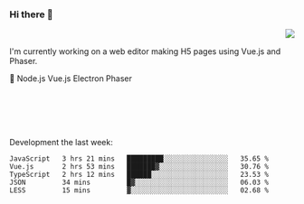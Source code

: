 ### Hi there 👋

<img align="right" src="https://github-readme-stats.vercel.app/api?username=jasonpanggo"/>

<br>
<p align="left">
I'm currently working on a web editor making H5 pages using Vue.js and Phaser.
</p>
<p align="left">
📖 Node.js Vue.js Electron Phaser
</p>
<br>
<br>
<br>
<br>

Development the last week:
<!--START_SECTION:waka-->
```text
JavaScript   3 hrs 21 mins   █████████░░░░░░░░░░░░░░░░   35.65 % 
Vue.js       2 hrs 53 mins   ███████▓░░░░░░░░░░░░░░░░░   30.76 % 
TypeScript   2 hrs 12 mins   ██████░░░░░░░░░░░░░░░░░░░   23.53 % 
JSON         34 mins         █▓░░░░░░░░░░░░░░░░░░░░░░░   06.03 % 
LESS         15 mins         ▓░░░░░░░░░░░░░░░░░░░░░░░░   02.68 % 
```
<!--END_SECTION:waka-->

<!--
**JASONPANGGO/jasonpanggo** is a ✨ _special_ ✨ repository because its `README.md` (this file) appears on your GitHub profile.

Here are some ideas to get you started:

- 🔭 I’m currently working on ...
- 🌱 I’m currently learning ...
- 👯 I’m looking to collaborate on ...
- 🤔 I’m looking for help with ...
- 💬 Ask me about ...
- 📫 How to reach me: ...
- 😄 Pronouns: ...
- ⚡ Fun fact: ...
-->
